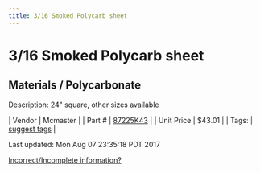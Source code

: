 ```yaml
---
title: 3/16 Smoked Polycarb sheet
---
```


# 3/16 Smoked Polycarb sheet
## Materials / Polycarbonate
Description: 	24" square, other sizes available 

| Vendor | Mcmaster | 
| Part # | [87225K43](https://www.mcmaster.com/#87225K43) | 
| Unit Price | $43.01 | 
| Tags: | [suggest tags](https://docs.google.com/forms/d/e/1FAIpQLSeWyY8v3RgOty-MyWmh9U0iivNYN_molChYyS-0U-o-kOAv_g/viewform) | 

Last updated: Mon Aug 07 23:35:18 PDT 2017

 [Incorrect/Incomplete information?](https://docs.google.com/forms/d/e/1FAIpQLSeWyY8v3RgOty-MyWmh9U0iivNYN_molChYyS-0U-o-kOAv_g/viewform)